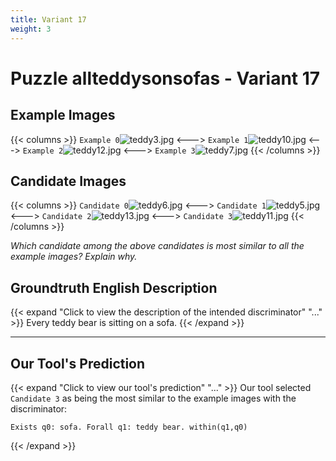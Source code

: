 ```yaml
---
title: Variant 17
weight: 3
---
```


# Puzzle allteddysonsofas - Variant 17

## Example Images
{{< columns >}}
`Example 0`![teddy3.jpg](/natscene_data/images/teddy3.jpg)
<--->
`Example 1`![teddy10.jpg](/natscene_data/images/teddy10.jpg)
<--->
`Example 2`![teddy12.jpg](/natscene_data/images/teddy12.jpg)
<--->
`Example 3`![teddy7.jpg](/natscene_data/images/teddy7.jpg)
{{< /columns >}}

## Candidate Images
{{< columns >}}
`Candidate 0`![teddy6.jpg](/natscene_data/images/teddy6.jpg)
<--->
`Candidate 1`![teddy5.jpg](/natscene_data/images/teddy5.jpg)
<--->
`Candidate 2`![teddy13.jpg](/natscene_data/images/teddy13.jpg)
<--->
`Candidate 3`![teddy11.jpg](/natscene_data/images/teddy11.jpg)
{{< /columns >}}

*Which candidate among the above candidates is most similar to all the example images? Explain why.*

## Groundtruth English Description

{{< expand "Click to view the description of the intended discriminator" "..." >}}
Every teddy bear is sitting on a sofa.
{{< /expand >}}

---



## Our Tool's Prediction

{{< expand "Click to view our tool's prediction" "..." >}}
Our tool selected `Candidate 3` as being the most similar to the example images with the discriminator:
```plaintext
Exists q0: sofa. Forall q1: teddy bear. within(q1,q0)
```
{{< /expand >}}
